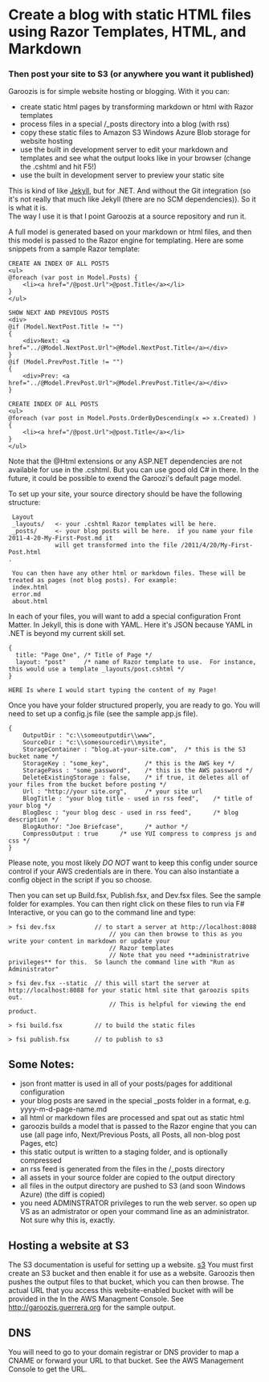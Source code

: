 Create a blog with static HTML files using Razor Templates, HTML, and Markdown
==============================================================================

### Then post your site to S3 (or anywhere you want it published) ###

Garoozis is for simple website hosting or blogging. With it you can:

* create static html pages by transforming markdown or html with Razor templates
* process files in a special /_posts directory into a blog (with rss)
* copy these static files to Amazon S3 Windows Azure Blob storage for website hosting
* use the built in development server to edit your markdown and templates and see what the output looks like in your browser (change the .cshtml and hit F5!)
* use the built in development server to preview your static site

This is kind of like [Jekyll](https://github.com/mojombo/jekyll), but for .NET.  And without the Git integration (so it's not really that much like Jekyll (there are no SCM dependencies)).  So it is what it is.  
The way I use it is that I point Garoozis at a source repository and run it.

A full model is generated based on your markdown or html files, and then this model is passed to the Razor engine for templating. Here are some snippets from a sample Razor template:

    CREATE AN INDEX OF ALL POSTS
	<ul>
	@foreach (var post in Model.Posts) {
		<li><a href="/@post.Url">@post.Title</a></li>   
	}
	</ul>

    SHOW NEXT AND PREVIOUS POSTS
	<div>
	@if (Model.NextPost.Title != "")
	{
		<div>Next: <a href="../@Model.NextPost.Url">@Model.NextPost.Title</a></div>
	}
	@if (Model.PrevPost.Title != "")
	{
		<div>Prev: <a href="../@Model.PrevPost.Url">@Model.PrevPost.Title</a></div>
	}

    CREATE INDEX OF ALL POSTS
    <ul>
    @foreach (var post in Model.Posts.OrderByDescending(x => x.Created) )
    {
        <li><a href="/@post.Url">@post.Title</a></li>   
    }
    </ul>

Note that the @Html extensions or any ASP.NET dependencies are not available for use in the .cshtml. But you can use good old C# in there.  In the future, it could be
possible to exend the Garoozi's default page model.

To set up your site, your source directory should be have the following structure:

     Layout
     _layouts/   <- your .cshtml Razor templates will be here.
     _posts/     <- your blog posts will be here.  if you name your file 2011-4-20-My-First-Post.md it 
	             will get transformed into the file /2011/4/20/My-First-Post.html  
   	.

     You can then have any other html or markdown files. These will be treated as pages (not blog posts). For example:
     index.html 
     error.md
     about.html


In each of your files, you will want to add a special configuration Front Matter.  In Jekyll, this is done with YAML.  Here it's JSON because YAML in .NET is beyond my current skill set.

	{
	  title: "Page One", /* Title of Page */
	  layout: "post"     /* name of Razor template to use.  For instance, this would use a template _layouts/post.cshtml */
	}
        
    HERE Is where I would start typing the content of my Page!

	
Once you have your folder structured properly, you are ready to go.  You will need to set up a config.js file (see the sample app.js file).  

	{
		OutputDir : "c:\\someoutputdir\\www",
		SourceDir : "c:\\somesourcedir\\mysite", 
		StorageContainer : "blog.at-your-site.com",  /* this is the S3 bucket name */        
		StorageKey : "some_key",          /* this is the AWS key */
		StoragePass : "some_password",    /* this is the AWS password */
		DeleteExistingStorage : false,    /* if true, it deletes all of your files from the bucket before posting */
		Url : "http://your site.org",     /* your site url
		BlogTitle : "your blog title - used in rss feed",    /* title of your blog */       
		BlogDesc : "your blog desc - used in rss feed",      /* blog description */
		BlogAuthor: "Joe Briefcase",      /* author */
		CompressOutput : true      /* use YUI compress to compress js and css */
	}

Please note, you most likely *DO NOT* want to keep this config under source control if your AWS credentials are in there.  You can also instantiate a config object in the script if you so choose.

Then you can set up Build.fsx, Publish.fsx, and Dev.fsx files.  See the sample folder for examples.  You can then right click on these files to run via F# Interactive, or you can go to the command line and type:

	> fsi dev.fsx           // to start a server at http://localhost:8088  
                                // you can then browse to this as you write your content in markdown or update your
                                // Razor templates
                                // Note that you need **administratrive privileges** for this.  So launch the command line with "Run as Administrator"

	> fsi dev.fsx --static  // this will start the server at http://localhost:8088 for your static html site that garoozis spits out.  
                                // This is helpful for viewing the end product.

	> fsi build.fsx	        // to build the static files

	> fsi publish.fsx       // to publish to s3
	

Some Notes:
-----------
* json front matter is used in all of your posts/pages for additional configuration
* your blog posts are saved in the special _posts folder in a format, e.g. yyyy-m-d-page-name.md
* all html or markdown files are processed and spat out as static html
* garoozis builds a model that is passed to the Razor engine that you can use (all page info, Next/Previous Posts, all Posts, all non-blog post Pages, etc)
* this static output is written to a staging folder, and is optionally compressed
* an rss feed is generated from the files in the /_posts directory
* all assets in your source folder are copied to the output directory
* all files in the output directory are pushed to S3 (and soon Windows Azure) (the diff is copied)
* you need ADMINSTRATOR privileges to run the web server. so open up VS as an admistrator or open your command line as an administrator.  Not sure why this is, exactly.

Hosting a website at S3
-----------------------
The S3 documentation is useful for setting up a website.  [s3](http://docs.amazonwebservices.com/AmazonS3/latest/dev/index.html?WebsiteHosting.html)
You must first create an S3 bucket and then enable it for use as a website.  Garoozis then pushes the output files to that bucket, which you can then browse. The actual URL that you access this website-enabled bucket with 
will be provided in the In the AWS Managment Console. See http://garoozis.guerrera.org for the sample output.


DNS
---
You will need to go to your domain registrar or DNS provider to map a CNAME or forward your URL to that bucket.  See the AWS Management Console to get the URL.

